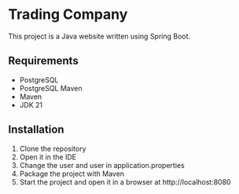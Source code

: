 # Trading Company
This project is a Java website written using Spring Boot.

## Requirements
- PostgreSQL
- PostgreSQL Maven
- Maven
- JDK 21

## Installation
1. Clone the repository
2. Open it in the IDE
3. Change the user and user in application.properties
4. Package the project with Maven
5. Start the project and open it in a browser at http://localhost:8080
